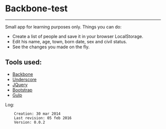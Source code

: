 # Backbone-test
--------------
Small app for learning purposes only. Things you can do:
* Create a list of people and save it in your browser LocalStorage.
* Edit his name, age, town, born date, sex and civil status.
* See the changes you made on the fly.

Tools used:
--------------
* [Backbone](http://backbonejs.org/)
* [Underscore](http://underscorejs.org/)
* [JQuery](https://jquery.com/)
* [Bootstrap](http://getbootstrap.com/)
* [Gulp](http://gulpjs.com/)

Log:

        Creation: 30 mar 2014
        Last revision: 05 feb 2016
        Version: 0.0.2